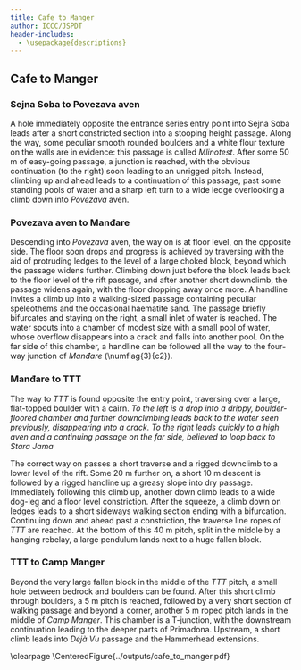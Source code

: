 ```yaml
---
title: Cafe to Manger
author: ICCC/JSPDT
header-includes:
  - \usepackage{descriptions}
---
```


<!-- ### Sejna Soba to Knot Very Good
The route is described in A Primadona-Mona Tip round trip: follow instructions to reach Sejna Soba from the Primadona entrance. At Sejna Soba, the way on is to the right when facing the water chamber. A climb down into a dry, stooping height gallery is followed by a couple of minutes of easy caving to the top of a small $2m$ drop. This is rigged and a larger 5m drop swings into a short stooping height, scalloped passage. The take-off of Knot Very Good is at the far end of the passage. The pitch starts as an elongate rift and bells out where the drips come in. The 20m hang lands on a boulder floor of a $10 \times 10$m chamber with many ways off. Water disappears in between boulders to Cattlegrid, while a muddy tube near the landing leads to The Stile. A larger passage reached by scrambling on a muddy shelf marks the start of the Smer0 gallery.

### Knot Very Good to Rokovo Brezno
 Opposite Smer0, a large, draughty gallery leads off, via several dry chambers with muddy floors to a traverse over a drop. On the right hand wall, water comes in noisily from an aven above, cascading down Quantum State pitch. Traversing over the pitch head using the in-situ rope leads into an abandoned streamway rift.  The draughty passage continues past a $1^1/2$m drop onto a mud floor and develops as a sinuous dry rift which is best traversed near the bottom. At the next climb down, it is possible to climb to the roof of the passage and continue a traverse over the top of Rokovo Brezno. The way on is down a small climb to find the pitch head.

### Rokovo Brezno to the Hall of the Mountain King
 At the bottom of the clean 30m hang in a $9\times9$m circular shaft the start of Karstaway passage drops down several times to reach a small 4m drop into the Lunch Spot, where a small stream is joined. Upstream is a small 15m clean-washed aven with interesting mud sediments. Following the water downstream, walls come in to form a straight, tight rift, beyond which a waterfall joins the stream. At a larger water chamber, the passage is above the water in a small phreatic tube with clear scallops. Staying high and leaving the streamway leads to a series of scrambles over boulders along a white rift. The passage abruptly ends at the head of the Mighty Fine Indeed series of pitches (P20, P15, P43). The third pitch drops into the large Hall of the Mountain King chamber, a high, boulder-strewn passage.

### Hall of the Mountain King to Upside Down Chamber
A scramble up a boulder slope on the far side of the chamber leads to a climb up into Colony, a horizontal passage, where a chilling draught is found again. In the passage, to the left and upwind is the start of What a Coincidence! passage while the way down through boulders, downwind, leads quickly to the head of the impressive Blue Danube pitch (P46). The pitch starts against the fault wall, and bells out 15m below, where a hanging rebelay provides a clean 30m hang down the $6x6m$ elegant shaft. Halfway through the descent, a swing lands on a steep mud-and-boulders slope reaching the centre of the impressive Upside Down Chamber ($20\times30\times40$m).

### Hall of the Mountain King to Ajdovščina
This begins as the upwind route labelled What a Coincidence! where, past a series of crawl-connected muddy chambers, another constriction leads to a pitch head on the right-hand side. A traverse on the left gains the start of a spacious phreatic passage with a vadose trench in the floor. This passage bends to the left, with an aven taking a trickle of water on the left. Further along, a Y-hang pitch drops into a larger chamber on top of a very prominent large boulder in the centre. On the far side of the chamber, another set of ropes allows the return journey via Ajdovščina and the TTT route. -->

## Cafe to Manger

### Sejna Soba to Povezava aven

A hole immediately opposite the entrance series entry point into Sejna Soba leads after a short constricted section into a stooping height passage.
Along the way, some peculiar smooth rounded boulders and a white flour texture on the walls are in evidence: this passage is called _Mlinotest_.
After some 50 m of easy-going passage, a junction is reached, with the obvious continuation (to the right) soon leading to an unrigged pitch.
Instead, climbing up and ahead leads to a continuation of this passage, past some standing pools of water and a sharp left turn to a wide ledge overlooking a climb down into _Povezava_ aven.

### Povezava aven to Manđare

Descending into _Povezava_ aven, the way on is at floor level, on the opposite side.
The floor soon drops and progress is achieved by traversing with the aid of protruding ledges to the level of a large choked block, beyond which the passage widens further.
Climbing down just before the block leads back to the floor level of the rift passage, and after another short downclimb, the passage widens again, with the floor dropping away once more.
A handline invites a climb up into a walking-sized passage containing peculiar speleothems and the occasional haematite sand.
The passage briefly bifurcates and staying on the right, a small inlet of water is reached.
The water spouts into a chamber of modest size with a small pool of water, whose overflow disappears into a crack and falls into another pool.
On the far side of this chamber, a handline can be followed all the way to the four-way junction of _Manđare_ (\numflag{3}{c2}).

### Manđare to TTT

The way to _TTT_ is found opposite the entry point, traversing over a large, flat-topped boulder with a cairn.
_To the left is a drop into a drippy, boulder-floored chamber and further downclimbing leads back to the water seen previously, disappearing into a crack. To the right leads quickly to a high aven and a continuing passage on the far side, believed to loop back to Stara Jama_

The correct way on passes a short traverse and a rigged downclimb to a lower level of the rift.
Some 20 m further on, a short 10 m descent is followed by a rigged handline up a greasy slope into dry passage.
Immediately following this climb up, another down climb leads to a wide dog-leg and a floor level constriction.
After the squeeze, a climb down on ledges leads to a short sideways walking section ending with a bifurcation.
Continuing down and ahead past a constriction, the traverse line ropes of _TTT_ are reached.
At the bottom of this 40 m pitch, split in the middle by a hanging rebelay, a large pendulum lands next to a huge fallen block.

### TTT to Camp Manger

Beyond the very large fallen block in the middle of the _TTT_ pitch, a small hole between bedrock and boulders can be found.
After this short climb through boulders, a 5 m pitch is reached, followed by a very short section of walking passage and beyond a corner, another 5 m roped pitch lands in the middle of _Camp Manger_.
This chamber is a T-junction, with the downstream continuation leading to the deeper parts of Primadona.
Upstream, a short climb leads into _Déjà Vu_ passage and the Hammerhead extensions.

\clearpage
\CenteredFigure{../outputs/cafe_to_manger.pdf}
